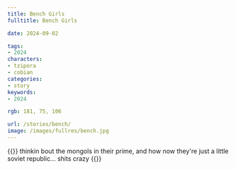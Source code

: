 ```yaml
---
title: Bench Girls
fulltitle: Bench Girls

date: 2024-09-02

tags:
- 2024
characters:
- tzipora
- cobian
categories:
- story
keywords:
- 2024

rgb: 181, 75, 106

url: /stories/bench/
image: /images/fullres/bench.jpg
---
```

{{<note caption>}}
thinkin bout the mongols in their prime, and how now they're just a little soviet republic... shits crazy
{{</note>}}